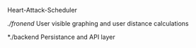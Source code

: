 Heart-Attack-Scheduler

*./fronend*
User visible graphing and user distance calculations

*./backend
Persistance and API layer
